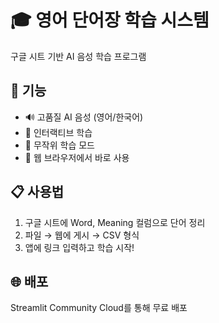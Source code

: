 # 🎓 영어 단어장 학습 시스템

구글 시트 기반 AI 음성 학습 프로그램

## 🚀 기능
- 🔊 고품질 AI 음성 (영어/한국어)
- 🎯 인터랙티브 학습
- 🔀 무작위 학습 모드
- 📱 웹 브라우저에서 바로 사용

## 📋 사용법
1. 구글 시트에 Word, Meaning 컬럼으로 단어 정리
2. 파일 → 웹에 게시 → CSV 형식
3. 앱에 링크 입력하고 학습 시작!

## 🌐 배포
Streamlit Community Cloud를 통해 무료 배포
